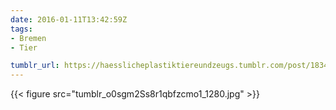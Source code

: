 ```yaml
---
date: 2016-01-11T13:42:59Z
tags:
- Bremen
- Tier

tumblr_url: https://haesslicheplastiktiereundzeugs.tumblr.com/post/183429450302
---
```

{{< figure src="tumblr_o0sgm2Ss8r1qbfzcmo1_1280.jpg" >}}
